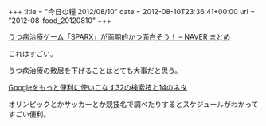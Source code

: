 +++
title = "今日の糧 2012/08/10"
date = 2012-08-10T23:36:41+00:00
url = "2012-08-food_20120810"
+++

<section> 

<div>
  <a href="http://matome.naver.jp/odai/2134439482364136401">うつ病治療ゲーム「SPARX」が画期的かつ面白そう！ &#8211; NAVER まとめ</a>
</div>

これはすごい。
  
うつ病治療の敷居を下げることはとても大事だと思う。 </section> <section> 

<div>
  <a href="http://creators-manual.com/google_search/">Googleをもっと便利に使いこなす32の検索技と14のネタ</a>
</div>

オリンピックとかサッカーとか競技名で調べたりするとスケジュールがわかってすごい便利。 </section>